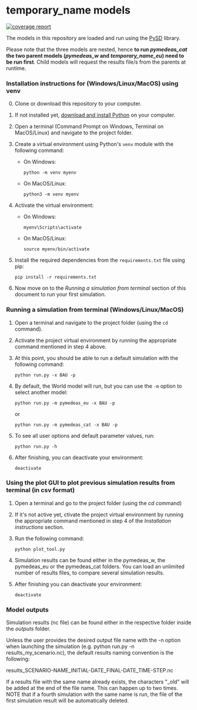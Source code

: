 # temporary_name models
[![coverage report](https://gitlab.com/gencat_creaf/pymedeas2/badges/master/coverage.svg)](https://gitlab.com/gencat_creaf/pymedeas2/-/commits/master)

The models in this repository are loaded and run using the [PySD](https://github.com/JamesPHoughton/pysd) library.


Please note that the three models are nested, hence **to run *pymedeas_cat* the two parent models (*pymedeas_w* and *temporary_name_eu*) need to be run first**. Child models will request the results file/s from the parents at runtime.


### Installation instructions for (Windows/Linux/MacOS) using venv

0. Clone or download this repository to your computer.

1. If not installed yet, [download and install Python](https://www.python.org/downloads/) on your computer.

2. Open a terminal (Command Prompt on Windows, Terminal on MacOS/Linux) and navigate to the project folder.

3. Create a virtual environment using Python's `venv` module with the following command:

   - On Windows:
     ```
     python -m venv myenv
     ```

   - On MacOS/Linux:
     ```
     python3 -m venv myenv
     ```

4. Activate the virtual environment:

   - On Windows:
     ```
     myenv\Scripts\activate
     ```

   - On MacOS/Linux:
     ```
     source myenv/bin/activate
     ```

5. Install the required dependencies from the `requirements.txt` file using pip:
    ```
    pip install -r requirements.txt
    ```

6. Now move on to the *Running a simulation from terminal* section of this document to run your first simulation.

### Running a simulation from terminal (Windows/Linux/MacOS)

1. Open a terminal and navigate to the project folder (using the `cd` command).

2. Activate the project virtual environment by running the appropriate command mentioned in step 4 above.

3. At this point, you should be able to run a default simulation with the following command:
    ```
    python run.py -x BAU -p
    ```

4. By default, the World model will run, but you can use the `-m` option to select another model:
    ```
    python run.py -m pymedeas_eu -x BAU -p
    ```
    or
    ```
    python run.py -m pymedeas_cat -x BAU -p
    ```

5. To see all user options and default parameter values, run:
    ```
    python run.py -h
    ```

6. After finishing, you can deactivate your environment:
    ```
    deactivate
    ```

### Using the plot GUI to plot previous simulation results from terminal (in csv format)

1. Open a terminal and go to the project folder (using the *cd* command)

2. If it's not active yet, ctivate the project virtual environment by running the appropriate command mentioned in step 4 of the *Installation instructions* section.

3. Run the following command:

    ```console
    python plot_tool.py
    ```

4. Simulation results can be found either in the pymedeas_w, the pymedeas_eu or the pymedeas_cat folders. You can load an unlimited number of results files, to compare several simulation results.

5. After finishing you can deactivate your environment:
    ```
    deactivate
    ```
### Model outputs

Simulation results (nc file) can be found either in the respective folder inside the *outputs* folder.

Unless the user provides the desired output file name with the -n option when launching the simulation (e.g. python run.py -n results_my_scenario.nc), the default results naming convention is the following:

results_SCENARIO-NAME_INITIAL-DATE_FINAL-DATE_TIME-STEP.nc

If a results file with the same name already exists, the characters "_old" will be added at the end of the file name. This can happen up to two times. NOTE that if a fourth simulation with the same name is run, the file of the first simulation result will be automatically deleted.